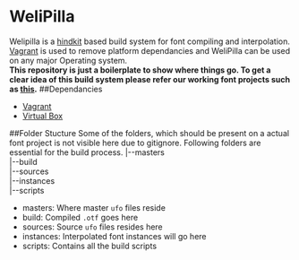 # WeliPilla
Welipilla is a [hindkit](https://github.com/itfoundry/hindkit) based build system for font compiling and interpolation. [Vagrant](https://www.vagrantup.com/) is used to remove platform dependancies and WeliPilla can be used on any major Operating system.  
**This repository is just a boilerplate to show where things go. To get a clear idea of this build system please refer our working font projects such as [this](https://github.com/mooniak/stick-no-bills-font).**
##Dependancies
* [Vagrant](https://www.vagrantup.com/)
* [Virtual Box](https://www.virtualbox.org/)  

##Folder Stucture
Some of the folders, which should be present on a actual font project is not visible here due to gitignore. Following folders are essential for the build process.
|--masters  
|--build  
|--sources  
|--instances  
|--scripts  

* masters: Where master ```ufo``` files reside
* build: Compiled ```.otf``` goes here
* sources: Source ```ufo``` files resides here
* instances: Interpolated font instances will go here
* scripts: Contains all the build scripts
